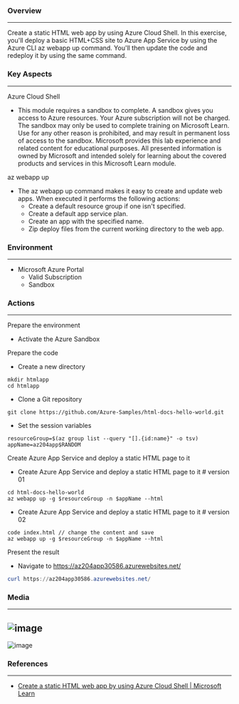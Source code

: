 
### Overview
---
Create a static HTML web app by using Azure Cloud Shell. In this exercise, you'll deploy a basic HTML+CSS site to Azure App Service by using the Azure CLI az webapp up command. You'll then update the code and redeploy it by using the same command.
   
### Key Aspects
---
Azure Cloud Shell

- This module requires a sandbox to complete. A sandbox gives you access to Azure resources. Your Azure subscription will not be charged. The sandbox may only be used to complete training on Microsoft Learn. Use for any other reason is prohibited, and may result in permanent loss of access to the sandbox. Microsoft provides this lab experience and related content for educational purposes. All presented information is owned by Microsoft and intended solely for learning about the covered products and services in this Microsoft Learn module.

az webapp up

- The az webapp up command makes it easy to create and update web apps. When executed it performs the following actions:
  - Create a default resource group if one isn't specified.
  - Create a default app service plan.
  - Create an app with the specified name.
  - Zip deploy files from the current working directory to the web app.

### Environment
---
- Microsoft Azure Portal
  - Valid Subscription
  - Sandbox

### Actions
---
Prepare the environment
  - Activate the Azure Sandbox

Prepare the code
- Create a new directory

```azurecli
mkdir htmlapp
cd htmlapp
```
- Clone a Git repository
```azurecli
git clone https://github.com/Azure-Samples/html-docs-hello-world.git
```

- Set the session variables
```azurecli
resourceGroup=$(az group list --query "[].{id:name}" -o tsv)
appName=az204app$RANDOM
```

Create Azure App Service and deploy a static HTML page to it
- Create Azure App Service and deploy a static HTML page to it # version 01
```azurecli
cd html-docs-hello-world
az webapp up -g $resourceGroup -n $appName --html
```
  
- Create Azure App Service and deploy a static HTML page to it # version 02
```azurecli
code index.html // change the content and save
az webapp up -g $resourceGroup -n $appName --html
```

Present the result
  - Navigate to https://az204app30586.azurewebsites.net/

```powershell
curl https://az204app30586.azurewebsites.net/
```

### Media
---
![image](https://github.com/ViCunha/Lab-Azure-AzureAppService-WebApp-StaticHTMLbyAzureCLI/assets/65992033/721f7368-09b3-4d9b-b023-03e14da10a0b)
---
![image](https://github.com/ViCunha/Lab-Azure-AzureAppService-WebApp-StaticHTMLbyAzureCLI/assets/65992033/a3aff692-911b-454c-a5fd-070c96398409)


### References
---
- [Create a static HTML web app by using Azure Cloud Shell | Microsoft Learn](https://learn.microsoft.com/en-us/training/modules/introduction-to-azure-app-service/7-create-html-web-app)
